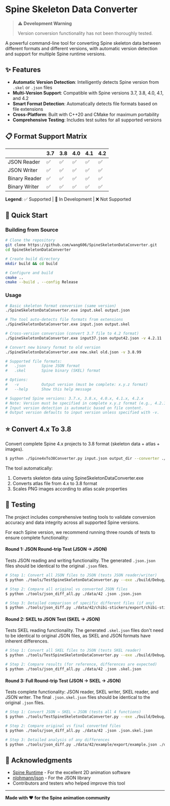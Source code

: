 # Spine Skeleton Data Converter

> ⚠️ **Development Warning**  
>
> Version conversion functionality has not been thoroughly tested.  

A powerful command-line tool for converting Spine skeleton data between different formats and different versions, with automatic version detection and support for multiple Spine runtime versions.

## ✨ Features

- **Automatic Version Detection**: Intelligently detects Spine version from `.skel` or `.json` files
- **Multi-Version Support**: Compatible with Spine versions 3.7, 3.8, 4.0, 4.1, and 4.2
- **Smart Format Detection**: Automatically detects file formats based on file extensions
- **Cross-Platform**: Built with C++20 and CMake for maximum portability
- **Comprehensive Testing**: Includes test suites for all supported versions

## 📋 Format Support Matrix

|           | 3.7 | 3.8 | 4.0 | 4.1 | 4.2 |
| --------- | --- | --- | --- | --- | --- |
| JSON Reader | ✅ | ✅ | ✅ | ✅ | ✅  |
| JSON Writer | ✅ | ✅ | ✅ | ✅ | ✅  |
| Binary Reader | ✅ | ✅ | ✅ | ✅ | ✅ |
| Binary Writer | ✅ | ✅ | ✅ | ✅ | ✅ |

**Legend**: ✅ Supported | 🚧 In Development | ❌ Not Supported

## 🚀 Quick Start

### Building from Source

```bash
# Clone the repository
git clone https://github.com/wang606/SpineSkeletonDataConverter.git
cd SpineSkeletonDataConverter

# Create build directory
mkdir build && cd build

# Configure and build
cmake ..
cmake --build . --config Release
```

### Usage

```bash
# Basic skeleton format conversion (same version)
./SpineSkeletonDataConverter.exe input.skel output.json

# The tool auto-detects file formats from extensions
./SpineSkeletonDataConverter.exe input.json output.skel

# Cross-version conversion (convert 3.7 file to 4.2 format)
./SpineSkeletonDataConverter.exe input37.json output42.json -v 4.2.11

# Convert new binary format to old version
./SpineSkeletonDataConverter.exe new.skel old.json -v 3.8.99

# Supported file formats:
#   .json       Spine JSON format
#   .skel       Spine binary (SKEL) format

# Options:
#   -v          Output version (must be complete: x.y.z format)
#   --help      Show this help message

# Supported Spine versions: 3.7.x, 3.8.x, 4.0.x, 4.1.x, 4.2.x
# Note: Version must be specified in complete x.y.z format (e.g., 4.2.11, not 4.2)
# Input version detection is automatic based on file content.
# Output version defaults to input version unless specified with -v.
```

## ⭐ Convert 4.x To 3.8

Convert complete Spine 4.x projects to 3.8 format (skeleton data + atlas + images).

```bash
$ python ./Spine4xTo38Converter.py input.json output_dir --converter ./SpineSkeletonDataConverter.exe
```

The tool automatically:
1. Converts skeleton data using SpineSkeletonDataConverter.exe
2. Converts atlas file from 4.x to 3.8 format 
3. Scales PNG images according to atlas scale properties

## 🧪 Testing

The project includes comprehensive testing tools to validate conversion accuracy and data integrity across all supported Spine versions.

For each Spine version, we recommend running three rounds of tests to ensure complete functionality:

#### Round 1: JSON Round-trip Test (JSON → JSON)
Tests JSON reading and writing functionality. The generated `.json.json` files should be identical to the original `.json` files.

```bash
# Step 1: Convert all JSON files to JSON (tests JSON reader/writer)
$ python ./tools/TestSpineSkeletonDataConverter.py --exe ./build/Debug/SpineSkeletonDataConverter.exe ./data/42 .json .json

# Step 2: Compare all original vs converted JSON files
$ python ./tools/json_diff_all.py ./data/42 .json .json.json

# Step 3: Detailed comparison of specific different files (if any)
$ python ./tools/json_diff.py ./data/42/chibi-stickers/export/chibi-stickers.json ./data/42/chibi-stickers/export/chibi-stickers.json.json
```

#### Round 2: SKEL to JSON Test (SKEL → JSON)
Tests SKEL reading functionality. The generated `.skel.json` files don't need to be identical to original JSON files, as SKEL and JSON formats have inherent differences.

```bash
# Step 1: Convert all SKEL files to JSON (tests SKEL reader)
$ python ./tools/TestSpineSkeletonDataConverter.py --exe ./build/Debug/SpineSkeletonDataConverter.exe ./data/42 .skel .json

# Step 2: Compare results (for reference, differences are expected)
$ python ./tools/json_diff_all.py ./data/42 .json .skel.json
```

#### Round 3: Full Round-trip Test (JSON → SKEL → JSON)
Tests complete functionality: JSON reader, SKEL writer, SKEL reader, and JSON writer. The final `.json.skel.json` files should be identical to the original `.json` files.

```bash
# Step 1: Convert JSON → SKEL → JSON (tests all 4 functions)
$ python ./tools/TestSpineSkeletonDataConverter.py --exe ./build/Debug/SpineSkeletonDataConverter.exe ./data/42 .json .skel.json

# Step 2: Compare original vs final converted files
$ python ./tools/json_diff_all.py ./data/42 .json .json.skel.json

# Step 3: Detailed analysis of any differences
$ python ./tools/json_diff.py ./data/42/example/export/example.json ./data/42/example/export/example.json.skel.json
```

## 🙏 Acknowledgments

- [Spine Runtime](http://esotericsoftware.com/) - For the excellent 2D animation software
- [nlohmann/json](https://github.com/nlohmann/json) - For the JSON library
- Contributors and testers who helped improve this tool

---

**Made with ❤️ for the Spine animation community**

